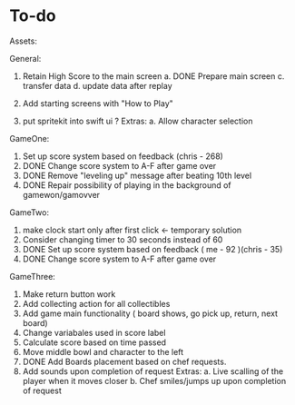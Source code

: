 #  To-do

Assets:

General:
1. Retain High Score to the main screen 
    a. DONE Prepare main screen
    c. transfer data
    d. update data after replay
    
2. Add starting screens with "How to Play"
3. put spritekit into swift ui ?
    Extras:
    a. Allow character selection

GameOne: 
1. Set up score system based on feedback (chris - 268)
2. DONE Change score system to A-F after game over
3. DONE Remove "leveling up" message after beating 10th level
4. DONE Repair possibility of playing in the background of gamewon/gamovver

GameTwo:
1. make clock start only after first click <- temporary solution
2. Consider changing timer to 30 seconds instead of 60
3. DONE Set up score system based on feedback  ( me - 92 )(chris - 35)
2. DONE Change score system to A-F after game over

GameThree:
1. Make return button work
2. Add collecting action for all collectibles
3. Add game main functionality ( board shows, go pick up, return, next board)
4. Change variabales used in score label 
5. Calculate score based on time passed 
6. Move middle bowl and character to the left
7. DONE Add Boards placement based on chef requests. 
8. Add sounds upon completion of request
    Extras:
    a. Live scalling of the player when it moves closer
    b. Chef smiles/jumps up upon completion of request
